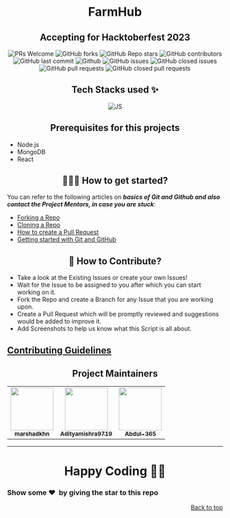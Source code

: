 
<h1 align="center"><b>FarmHub</b></h1>
<h2 align="center"><b>Accepting for Hacktoberfest 2023</b></h2>

<!-- <div align="center">
<img src="frontend/public/Images/main-logo.png"/>
</div>
 -->
<div align="center">
 <p>


![PRs Welcome](https://img.shields.io/badge/PRs-welcome-brightgreen.svg?style=flat)
![GitHub forks](https://img.shields.io/github/forks/marshadkhn/Farmhub)
![GitHub Repo stars](https://img.shields.io/github/stars/marshadkhn/FarmHub)
![GitHub contributors](https://img.shields.io/github/contributors/marshadkhn/FarmHub)
![GitHub last commit](https://img.shields.io/github/last-commit/marshadkhn/FarmHub)
![Github](https://img.shields.io/github/license/marshadkhn/FarmHub)
![GitHub issues](https://img.shields.io/github/issues/marshadkhn/FarmHub)
![GitHub closed issues](https://img.shields.io/github/issues-closed-raw/marshadkhn/FarmHub)
![GitHub pull requests](https://img.shields.io/github/issues-pr/marshadkhn/FarmHub)
![GitHub closed pull requests](https://img.shields.io/github/issues-pr-closed/marshadkhn/FarmHub)
 </p>
</div>
 

<h2 align= center> Tech Stacks used ✨ </h2>

<p align="center">
  <img src="https://static.javatpoint.com/blog/images/mern-stack.png" alt="JS"/>
</p>
<h2 align=center>Prerequisites for this projects</h2> 

- Node.js
- MongoDB 
- React
  
<h2 align=center> 👨🏻‍💻 How to get started? </h2> 

You can refer to the following articles on **_basics of Git and Github and also contact the Project Mentors, in case you are stuck_**:

- [Forking a Repo](https://help.github.com/en/github/getting-started-with-github/fork-a-repo)
- [Cloning a Repo](https://docs.github.com/en/repositories/creating-and-managing-repositories/cloning-a-repository)
- [How to create a Pull Request](https://opensource.com/article/19/7/create-pull-request-github)
- [Getting started with Git and GitHub](https://towardsdatascience.com/getting-started-with-git-and-github-6fcd0f2d4ac6)


<h2 align=center> 📝 How to Contribute? </h2>  

- Take a look at the Existing Issues or create your own Issues!
- Wait for the Issue to be assigned to you after which you can start working on it.
- Fork the Repo and create a Branch for any Issue that you are working upon.
- Create a Pull Request which will be promptly reviewed and suggestions would be added to improve it.
- Add Screenshots to help us know what this Script is all about.

<h2>
	<a href="https://github.com/FarmHubb/FarmHub/blob/master/CONTRIBUTING.md">
		Contributing Guidelines
	</a>
</h2>



<h2 align=center>Project Maintainers</h2> 
<table align="center">
	<tr >
    <td align="center">
            <a href="https://github.com/marshadkhn">
              <img src="https://avatars.githubusercontent.com/u/80325579?v=4" width="100px" alt=""/><br />
              <sub><b>marshadkhn</b></sub>
            </a>
   </td>
    <td align="center">
            <a href="https://github.com/Adityamishra9719">
              <img src="https://avatars.githubusercontent.com/u/105539123?v=4" width="100px" alt=""/><br />
              <sub><b>Adityamishra9719</b></sub>
            </a>
   </td>
    <td align="center">
            <a href="https://github.com/Abdul-365">
              <img src="https://avatars.githubusercontent.com/u/91797653?v=4" width="100px" alt=""/><br />
              <sub><b>Abdul-365 </b></sub>
            </a>
   </td>
  </tr>
</table>


<hr>

<h1 align=center>Happy Coding 👨‍💻</h1>

<h3><b>Show some ❤️&nbsp; by giving the star to this repo
</b></h3>
<p align="right"><a href="https://github.com/FarmHubb/FarmHub">Back to top</a></p>
